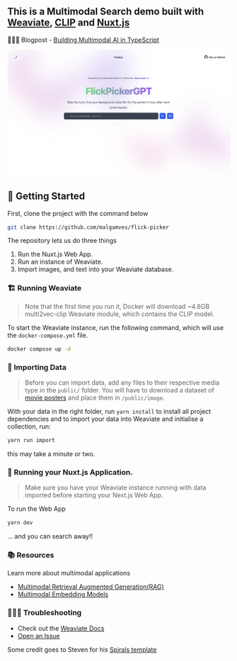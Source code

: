 ## This is a Multimodal Search demo built with [Weaviate](https://weaviate.io), [CLIP](https://openai.com/research/clip) and [Nuxt.js](https://nuxt.com/) 

👨🏾‍🍳 Blogpost - [Building Multimodal AI in TypeScript
](https://weaviate.io/blog/multimodal-search-in-typescript)

![Cover](cover.png)

## 🐥 Getting Started

First, clone the project with the command below

```bash
git clone https://github.com/malgamves/flick-picker
```

The repository lets us do three things
1. Run the Nuxt.js Web App.
2. Run an instance of Weaviate.
3. Import images, and text into your Weaviate database.



### 🏗️ Running Weaviate  
> Note that the first time you run it, Docker will download ~4.8GB multi2vec-clip Weaviate module, which contains the CLIP model.

To start the Weaviate instance, run the following command, which will use the `docker-compose.yml` file.
```bash
docker compose up -d
```


### 📩 Importing Data
> Before you can import data, add any files to their respective media type in the `public/` folder. You will have to download a dataset of [movie posters](https://drive.google.com/drive/folders/1BKLJmIt9YD0rTGImrHeUc91io5RjGm_l?usp=sharing) and place them in `/public/image`.

With your data in the right folder, run `yarn install` to install all project dependencies and to import your data into Weaviate and initialise a collection, run:
```bash
yarn run import
```

this may take a minute or two.


### 🚀 Running your Nuxt.js Application.
> Make sure you have your Weaviate instance running with data imported before starting your Next.js Web App.

To run the Web App
```bash
yarn dev
```

... and you can search away!! 


### 📚 Resources

Learn more about multimodal applications
- [Multimodal Retrieval Augmented Generation(RAG)](https://weaviate.io/blog/multimodal-rag)
- [Multimodal Embedding Models](https://weaviate.io/blog/multimodal-models)


### 🤷🏾‍♂️ Troubleshooting

- Check out the [Weaviate Docs](https://weaviate.io/developers/weaviate)
- [Open an Issue](https://github.com/malgamves/next-multimodal-search-demo/issues)


Some credit goes to Steven for his [Spirals template](https://github.com/steven-tey/spirals)

